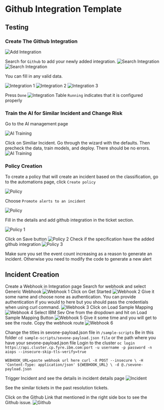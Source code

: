 # Github Integration Template

## Testing
### Create The Github Integration
![Add Integration](images/github-template/Integration.png)

Search for `Github` to add your newly added integration.
![Search Integration](images/github-template/github-template-integration.png)
![Search Integration](images/github-template/integration2.png)

You can fill in any valid data.

![Integration 1](images/github-template/integration3.png)
![Integration 2](images/github-template/integration4.png)
![Integration 3](images/github-template/integration5.png)

Press `Done`
![Integration Table](images/github-template/integration-instance-running.png)
`Running` indicates that it is configured properly


### Train the AI for Similar Incident and Change Risk
Go to the AI management page

![AI Training](images/TrainAI01.png)

Click on Similiar Incident. Go through the wizard with the defaults. Then precheck the data, train models, and deploy. There should be no errors.
![AI Training](images/TrainAI02.png)


### Policy Creation

To create a policy that will create an incident based on the classification, go to the automations page, click `Create policy`

![Policy](images/Policy01.png)

Choose `Promote alerts to an incident`

![Policy](images/Policy02.png)

Fill in the details and add github integration in the ticket section.

![Policy 1](images/github-template/policy1.png)

Click on Save button
![Policy 2](images/github-template/policy2.png)
Check if the specification have the added github integration
![Policy 3](images/github-template/policy.png)

Make sure you set the event count increasing as a reason to generate an incident. Otherwise you need to modify the code to generate a new alert

## Incident Creation

Create a Webhook in Integration page
Search for webhook and select Generic Webhook
![Webhook 1](images/incidentcreation/webhook1.png)
Click on Get Started 
![Webhook 2](images/incidentcreation/webhook2.png)
Give it some name and choose none as authentication. You can provide authentication if you would to here but you should pass the credentials when using curl command.
![Webhook 3](images/incidentcreation/webhook3.png)
Click on Load Sample Mapping
![Webhook 4](images/incidentcreation/webhook4.png)
Select IBM Sev One from the dropdown and hit on Load Sample Mapping Button 
![Webhook 5](images/incidentcreation/webhook5.png)
Give it some time and you will get to see the route. Copy the webhook route
![Webhook 6](images/incidentcreation/webhook6.png)

Change the titles in sevone-payload.json file in `/sample-scripts`
Be in this folder `cd sample-scripts/sevone-payload.json file` or the path where you have your sevone-payload.json file
Login to the cluster 
`oc login https://api.cluster.cp.fyre.ibm.com:port -u username -p password -n aiops --insecure-skip-tls-verify=true`

`WEBHOOK_URL=paste webhook url here
curl -X POST --insecure \
-H 'Content-Type: application/json' ${WEBHOOK_URL} \
-d @./sevone-payload.json`


Trigger Incident and see the details in incident details page
![Incident](images/github-template/Incident1.png)

See the similar tickets in the past resolution tickets.

Click on the Github Link that mentioned in the right side box to see the Github issue.
![Github](images/github-template/github1.png)
